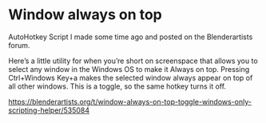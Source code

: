 # Window always on top
AutoHotkey Script I made some time ago and posted on the Blenderartists forum.

Here’s a little utility for when you’re short on screenspace that allows you to select any window in the Windows OS to make it Always on top. Pressing Ctrl+Windows Key+a makes the selected window always appear on top of all other windows. This is a toggle, so the same hotkey turns it off.

https://blenderartists.org/t/window-always-on-top-toggle-windows-only-scripting-helper/535084